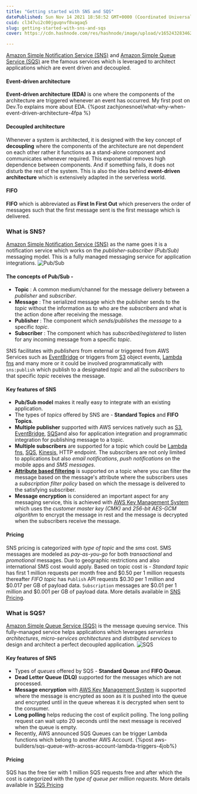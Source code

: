 ```yaml
---
title: "Getting started with SNS and SQS"
datePublished: Sun Nov 14 2021 18:58:52 GMT+0000 (Coordinated Universal Time)
cuid: cl347ui2c00jguqnvf8vagaq5
slug: getting-started-with-sns-and-sqs
cover: https://cdn.hashnode.com/res/hashnode/image/upload/v1652432834629/DBD98BCK1.jpeg

---
```


[Amazon Simple Notification Service (SNS)](#sns) and [Amazon Simple Queue Service (SQS)](#sqs) are the famous services which is leveraged to architect applications which are event driven and decoupled. 

#### Event-driven architecture
**Event-driven architecture (EDA)** is one where the components of the architecture are triggered whenever an event has occurred. My first post on Dev.To explains more about EDA.
{%post zachjonesnoel/what-why-when-event-driven-architecture-4fpa %}

#### Decoupled architecture
Whenever a system is architected, it is designed with the key concept of **decoupling** where the components of the architecture are not dependent on each other rather it functions as a stand-alone component and communicates whenever required. This exponential removes high dependence between components. And if something fails, it does not disturb the rest of the system. This is also the idea behind **event-driven architecture** which is extensively adapted in the serverless world.

#### FIFO
**FIFO** which is abbreviated as **First In First Out** which preservers the order of messages such that the first message sent is the first message which is delivered. 

### What is SNS? <a name="sns"></a>
[Amazon Simple Notification Service (SNS)](https://aws.amazon.com/sns/) as the name goes it is a notification service which works on the *publisher-subscriber (Pub/Sub)* messaging model. This is a fully managed messaging service for application integrations. 
![Pub/Sub](https://cdn.hashnode.com/res/hashnode/image/upload/v1652432831776/iSiL_q6unJ.png)
#### The concepts of Pub/Sub - 
+ **Topic** : A common medium/channel for the message delivery between a *publisher* and *subscriber*.
+ **Message** : The serialized message which the publisher sends to the *topic* without the information as to who are the *subscribers* and what is the action done after receiving the message.
+ **Publisher** : The component which *sends/publishes* the *message* to a specific *topic*.
+ **Subscriber** : The component which has *subscribed/registered* to listen for any incoming message from a specific *topic*.

SNS facilitates with *publishers* from external or triggered from AWS Services such as [EventBridge](https://aws.amazon.com/eventbridge/) or triggers from [S3](https://aws.amazon.com/s3/) object events, [Lambda fns](https://aws.amazon.com/lambda/) and many more or it could be involved programmatically with `sns:publish` which publish to a designated *topic* and all the *subscribers* to that specific *topic* receives the message. 

#### Key features of SNS
+ **Pub/Sub model** makes it really easy to integrate with an existing application. 
+ The types of *topics* offered by SNS are - **Standard Topics** and **FIFO Topics**.
+ **Multiple publisher** supported with AWS services natively such as [S3](https://aws.amazon.com/s3/), [EventBridge](https://aws.amazon.com/eventbridge/), [SQS](https://aws.amazon.com/sqs/)and also for application integration and programmatic integration for publishing message to a topic.
+ **Multiple subscribers** are supported for a topic which could be [Lambda fns](https://aws.amazon.com/lambda/), [SQS](https://aws.amazon.com/sqs/), [Kinesis](https://aws.amazon.com/kinesis/), HTTP endpoint. The subscribers are not only limited to applications but also *email notifications*, *push notifications* on the mobile apps and *SMS messages*. 
+ [**Attribute based filtering**](https://aws.amazon.com/blogs/compute/simplify-pubsub-messaging-with-amazon-sns-message-filtering/) is supported on a topic where you can filter the message based on the message's attribute where the subscribers uses a *subscription filter policy* based on which the message is delivered to the satisfying subscriber. 
+ **Message encryption** is considered an important aspect for any messaging service, this is achieved with [AWS Key Management System](https://aws.amazon.com/kms/) which uses the *customer master key (CMK)* and *256-bit AES-GCM algorithm* to encrypt the message in rest and the message is decrypted when the subscribers receive the message.

#### Pricing
SNS pricing is categorized with *type of topic* and the *sms* cost. 
SMS messages are modeled as *pay-as-you-go* for both *transactional* and *promotional* messages. Due to geographic restrictions and also international SMS cost would apply. 
Based on topic cost is - 
*Standard topic* has first 1 million requests per month free and $0.50 per 1 million requests thereafter
*FIFO topic* has `Publish` API requests $0.30 per 1 million and $0.017 per GB of payload data. `Subscription` messages are $0.01 per 1 million and $0.001 per GB of payload data.
More details available in [SNS Pricing](https://aws.amazon.com/sns/pricing/).

### What is SQS? <a name="sqs"></a>
[Amazon Simple Queue Service (SQS)](https://aws.amazon.com/sqs/) is the message queuing service. This fully-managed service helps applications which leverages *serverless architectures*, *micro-services architectures* and *distributed services* to design and architect a perfect decoupled application. 
![SQS](https://cdn.hashnode.com/res/hashnode/image/upload/v1652432833370/X-KbW4BZB.png)
#### Key features of SNS
+ Types of *queues* offered by SQS - **Standard Queue** and **FIFO Queue**. 
+ **Dead Letter Queue (DLQ)** supported for the messages which are not processed. 
+ **Message encryption** with [AWS Key Management System](https://aws.amazon.com/kms/) is supported where the message is encrypted as soon as it is pushed into the queue and encrypted until in the queue whereas it is decrypted when sent to the consumer.
+ **Long polling** helps reducing the cost of explicit polling. The long polling request can wait upto 20 seconds until the next message is received when the queue is empty.
+ Recently, AWS announced SQS Queues can be trigger Lambda functions which belong to another AWS Account.
{%post aws-builders/sqs-queue-with-across-account-lambda-triggers-4job%}

#### Pricing
SQS has the free tier with 1 million SQS requests free and after which the cost is categorized with the *type of queue per million requests*.
More details available in [SQS Pricing](https://aws.amazon.com/sqs/pricing/)



